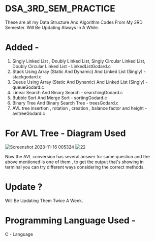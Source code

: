 # DSA_3RD_SEM_PRACTICE
These are all my Data Structure And Algorithm Codes From My 3RD Semester. Will Be Updating Always In A While.

# Added - 
1. Singly Linked List , Doubly Linked List, Singly Circular Linked List, Doubly Circular Linked List - LinkedListGodard.c
2. Stack Using Array (Static And Dynamic) And Linked List (Singly) - stackgodard.c
3. Queue Using Array (Static And Dynamic) And Linked List (Singly) - queueGodard.c
4. Linear Search And Binary Search - searchingGodard.c
5. Bubble Sort And Merge Sort - sortingGodard.c
6. Binary Tree And Binary Search Tree - treesGodard.c
7. AVL tree insertion , rotation , creation , balance factor and height - avltreeGodard.c

# For AVL Tree - Diagram Used

![Screenshot 2023-11-16 005324](https://github.com/ArunavaCoderEm/DSA_3RD_SEM_PRACTICE/assets/121813676/929d8b20-9e35-4b21-92be-5ec2a997b639)
![22](https://github.com/ArunavaCoderEm/DSA_3RD_SEM_PRACTICE/assets/121813676/d3dd32a2-c431-43e4-a107-965fdbb53fc7)


Now the AVL conversion has several answer for same question and the above mentioned is one of them , to get the output that's showing in terminal you can try different ways considering the correct methods.


# Update ?
Will Be Updating Them Twice A Week.

# Programming Language Used - 
C - Language
